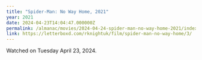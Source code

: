 ```yaml
---
title: "Spider-Man: No Way Home, 2021"
year: 2021
date: 2024-04-23T14:04:47.000000Z
permalink: /almanac/movies/2024-04-24-spider-man-no-way-home-2021/index.html
link: https://letterboxd.com/rknightuk/film/spider-man-no-way-home/3/
---
```


Watched on Tuesday April 23, 2024.